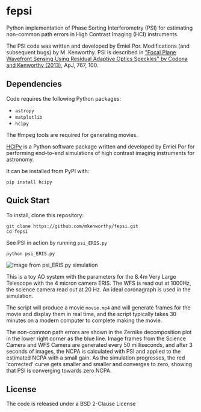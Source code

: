 # fepsi

Python implementation of Phase Sorting Interferometry (PSI) for estimating non-common path errors in High Contrast Imaging (HCI) instruments.

The PSI code was written and developed by Emiel Por. Modifications (and subsequent bugs) by M. Kenworthy. PSI is described in ["Focal Plane Wavefront Sensing Using Residual Adaptive Optics Speckles" by Codona and Kenworthy (2013)](https://home.strw.leidenuniv.nl/~kenworthy/_media/papers:2013apj...767..100c.pdf), ApJ, 767, 100.

## Dependencies

Code requires the following Python packages:
  * `astropy`
  * `matplotlib`
  * `hcipy`

The ffmpeg tools are required for generating movies.

[HCIPy](https://github.com/ehpor/hcipy) is a Python software package written and developed by Emiel Por for performing end-to-end simulations of high contrast imaging instruments for astronomy.

It can be installed from PyPI with:
```
pip install hcipy
```

## Quick Start

To install, clone this repository:
```
git clone https://github.com/mkenworthy/fepsi.git
cd fepsi
```

See PSI in action by running `psi_ERIS.py`
```
python psi_ERIS.py
```

![Image from psi_ERIS.py simulation](PSI.jpg)

This is a toy AO system with the parameters for the 8.4m Very Large Telescope with the 4 micron camera ERIS. The WFS is read out at 1000Hz, the science camera read out at 20 Hz. An ideal coronagraph is used in the simulation.

The script will produce a movie `movie.mp4` and will generate frames for the movie and display them in real time, and the script typically takes 30 minutes on a modern computer to complete making the movie.

The non-common path errors are shown in the Zernike decomposition plot in the lower right corner as the blue line. Image frames from the Science Camera and WFS Camera are generated every 50 milliseconds, and after 3 seconds of images, the NCPA is calculated with PSI and applied to the estimated NCPA with a small gain. As the simulation progresses, the red 'corrected' curve gets smaller and smaller and converges to zero, showing that PSI is converging towards zero NCPA.

## License

The code is released under a BSD 2-Clause License

